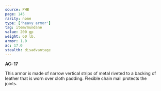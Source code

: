 ```yaml
---
source: PHB
page: 145
rarity: none
type: ['heavy armor']
tag: item/mundane
value: 200 gp
weight: 60 lb.
armor: 1.0
ac: 17.0
stealth: disadvantage
---
```


**AC: 17**

This armor is made of narrow vertical strips of metal riveted to a backing of leather that is worn over cloth padding. Flexible chain mail protects the joints.

